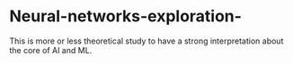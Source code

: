 # Neural-networks-exploration-
This is more or less theoretical study to have a strong interpretation about the core of AI and ML. 
